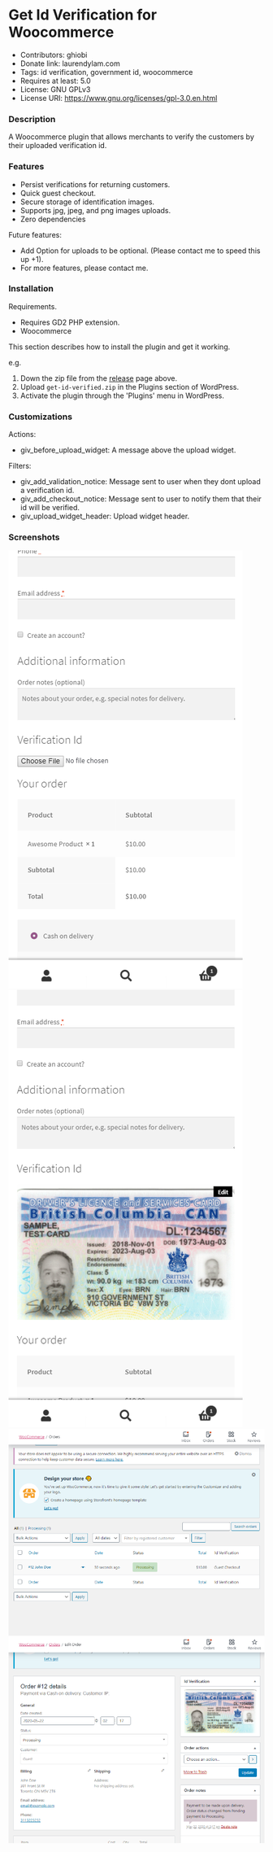 # Get Id Verification for Woocommerce

- Contributors: ghiobi
- Donate link: laurendylam.com
- Tags: id verification, government id, woocommerce
- Requires at least: 5.0
- License: GNU GPLv3
- License URI: https://www.gnu.org/licenses/gpl-3.0.en.html

### Description

A Woocommerce plugin that allows merchants to verify the customers by 
their uploaded verification id.

### Features

- Persist verifications for returning customers.
- Quick guest checkout.
- Secure storage of identification images.
- Supports jpg, jpeg, and png images uploads.
- Zero dependencies

Future features:
- Add Option for uploads to be optional. (Please contact me to speed this up +1).
- For more features, please contact me.

### Installation

Requirements.
- Requires GD2 PHP extension.
- Woocommerce

This section describes how to install the plugin and get it working.

e.g.

1. Down the zip file from the [release](https://github.com/ghiobi/get-id-verified/releases) page above.
1. Upload `get-id-verified.zip` in the Plugins section of WordPress.
2. Activate the plugin through the 'Plugins' menu in WordPress.

### Customizations

Actions:
- giv_before_upload_widget: A message above the upload widget.

Filters:
- giv_add_validation_notice: Message sent to user when they dont upload a verification id.
- giv_add_checkout_notice: Message sent to user to notify them that their id will be verified.
- giv_upload_widget_header: Upload widget header.

### Screenshots

![Image 1](./screenshots/1.png)
![Image 2](./screenshots/2.png)
![Image 3](./screenshots/3.png)
![Image 4](./screenshots/4.png)